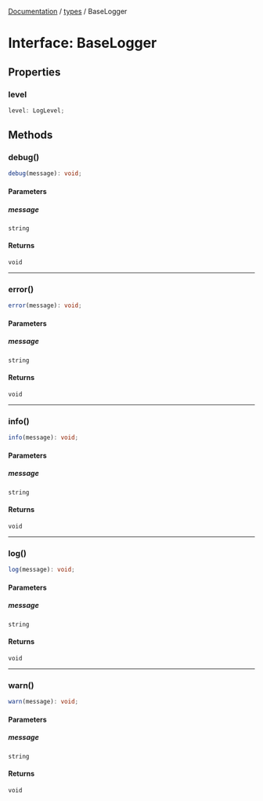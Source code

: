 [Documentation](../../index.md) / [types](../index.md) / BaseLogger

# Interface: BaseLogger

## Properties

### level

```ts
level: LogLevel;
```

## Methods

### debug()

```ts
debug(message): void;
```

#### Parameters

##### message

`string`

#### Returns

`void`

***

### error()

```ts
error(message): void;
```

#### Parameters

##### message

`string`

#### Returns

`void`

***

### info()

```ts
info(message): void;
```

#### Parameters

##### message

`string`

#### Returns

`void`

***

### log()

```ts
log(message): void;
```

#### Parameters

##### message

`string`

#### Returns

`void`

***

### warn()

```ts
warn(message): void;
```

#### Parameters

##### message

`string`

#### Returns

`void`
